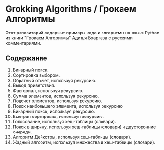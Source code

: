# Grokking Algorithms / Грокаем Алгоритмы

Этот репозиторий содержит примеры кода и алгоритмы на языке Python из книги "Грокаем Алгоритмы" Адитья Бхаргава с русскими комментариями.


## Содержание

1. Бинарный поиск.
2. Сортировка выбором.
3. Обратный отсчет, используя рекурсию.
4. Вывод приветствия.
5. Факториал, используя рекурсию.
6. Сумма элементов, используя рекурсию.
7. Подсчет элементов, используя рекурсию.
8. Поиск наибольшего элемента, используя рекурсию.
9. Бинарный поиск, используя рекурсию.
10. Быстрая сортировка, используя рекурсию.
11. Голосование, используя хеш-таблицы (словари).
12. Поиск в ширину, используя хеш-таблицы (словари) и двусторонние очереди.
13. Алгоритм Дейкстры, используя хеш-таблицы (словари).
14. Жадный алгоритм, используя множества и хеш-таблицы (словари).
